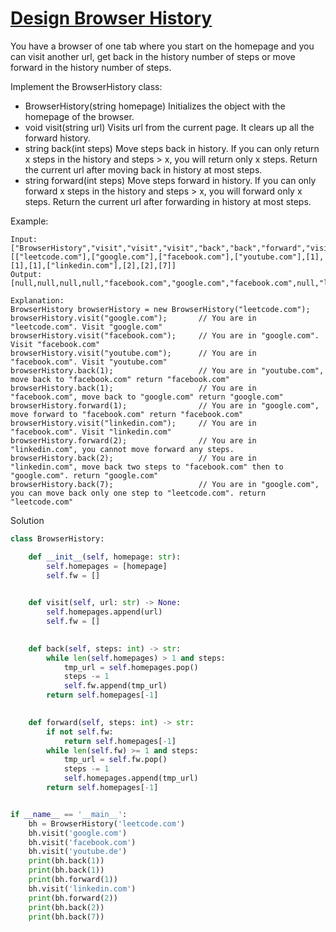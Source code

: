 # [Design Browser History](https://leetcode.com/problems/design-browser-history/description/)

You have a browser of one tab where you start on the homepage and you can visit another url, get back in the history number of steps or move forward in the history number of steps.

Implement the BrowserHistory class:

- BrowserHistory(string homepage) Initializes the object with the homepage of the browser.
- void visit(string url) Visits url from the current page. It clears up all the forward history.
- string back(int steps) Move steps back in history. If you can only return x steps in the history and steps > x, you will 
return only x steps. Return the current url after moving back in history at most steps.
- string forward(int steps) Move steps forward in history. If you can only forward x steps in the history and steps > x, 
you will forward only x steps. Return the current url after forwarding in history at most steps.
  
Example:
```
Input:
["BrowserHistory","visit","visit","visit","back","back","forward","visit","forward","back","back"]
[["leetcode.com"],["google.com"],["facebook.com"],["youtube.com"],[1],[1],[1],["linkedin.com"],[2],[2],[7]]
Output:
[null,null,null,null,"facebook.com","google.com","facebook.com",null,"linkedin.com","google.com","leetcode.com"]

Explanation:
BrowserHistory browserHistory = new BrowserHistory("leetcode.com");
browserHistory.visit("google.com");       // You are in "leetcode.com". Visit "google.com"
browserHistory.visit("facebook.com");     // You are in "google.com". Visit "facebook.com"
browserHistory.visit("youtube.com");      // You are in "facebook.com". Visit "youtube.com"
browserHistory.back(1);                   // You are in "youtube.com", move back to "facebook.com" return "facebook.com"
browserHistory.back(1);                   // You are in "facebook.com", move back to "google.com" return "google.com"
browserHistory.forward(1);                // You are in "google.com", move forward to "facebook.com" return "facebook.com"
browserHistory.visit("linkedin.com");     // You are in "facebook.com". Visit "linkedin.com"
browserHistory.forward(2);                // You are in "linkedin.com", you cannot move forward any steps.
browserHistory.back(2);                   // You are in "linkedin.com", move back two steps to "facebook.com" then to "google.com". return "google.com"
browserHistory.back(7);                   // You are in "google.com", you can move back only one step to "leetcode.com". return "leetcode.com"
```
Solution
```python
class BrowserHistory:

    def __init__(self, homepage: str):
        self.homepages = [homepage]
        self.fw = []
        

    def visit(self, url: str) -> None:
        self.homepages.append(url)
        self.fw = []
        

    def back(self, steps: int) -> str:
        while len(self.homepages) > 1 and steps:
            tmp_url = self.homepages.pop()
            steps -= 1
            self.fw.append(tmp_url)
        return self.homepages[-1]
        

    def forward(self, steps: int) -> str:
        if not self.fw:
            return self.homepages[-1]
        while len(self.fw) >= 1 and steps:
            tmp_url = self.fw.pop()
            steps -= 1
            self.homepages.append(tmp_url)
        return self.homepages[-1]


if __name__ == '__main__':
    bh = BrowserHistory('leetcode.com')
    bh.visit('google.com')
    bh.visit('facebook.com')
    bh.visit('youtube.de')
    print(bh.back(1))
    print(bh.back(1))
    print(bh.forward(1))
    bh.visit('linkedin.com')
    print(bh.forward(2))
    print(bh.back(2))
    print(bh.back(7))
```